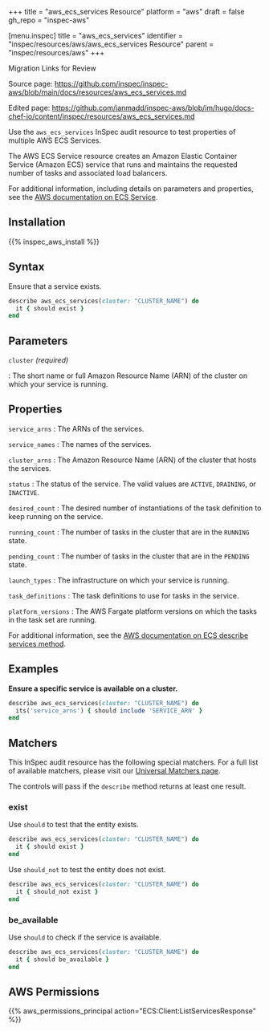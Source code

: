 +++
title = "aws_ecs_services Resource"
platform = "aws"
draft = false
gh_repo = "inspec-aws"

[menu.inspec]
title = "aws_ecs_services"
identifier = "inspec/resources/aws/aws_ecs_services Resource"
parent = "inspec/resources/aws"
+++

<div class="admonition-note">
<p class="admonition-note-title">Migration Links for Review</p>
<div class="admonition-note-text">
<p>Source page: <a href="https://github.com/inspec/inspec-aws/blob/main/docs/resources/aws_ecs_services.md">https://github.com/inspec/inspec-aws/blob/main/docs/resources/aws_ecs_services.md</a></p>
<p>Edited page: <a href="https://github.com/ianmadd/inspec-aws/blob/im/hugo/docs-chef-io/content/inspec/resources/aws_ecs_services.md">https://github.com/ianmadd/inspec-aws/blob/im/hugo/docs-chef-io/content/inspec/resources/aws_ecs_services.md</a></p>
</div>
</div>

Use the `aws_ecs_services` InSpec audit resource to test properties of multiple AWS ECS Services.

The AWS ECS Service resource creates an Amazon Elastic Container Service (Amazon ECS) service that runs and maintains the requested number of tasks and associated load balancers.

For additional information, including details on parameters and properties, see the [AWS documentation on ECS Service](https://docs.aws.amazon.com/AWSCloudFormation/latest/UserGuide/aws-resource-ecs-service.html).

## Installation

{{% inspec_aws_install %}}

## Syntax

Ensure that a service exists.

```ruby
describe aws_ecs_services(cluster: "CLUSTER_NAME") do
  it { should exist }
end
```

## Parameters

`cluster` _(required)_

: The short name or full Amazon Resource Name (ARN) of the cluster on which your service is running.

## Properties

`service_arns`
: The ARNs of the services.

`service_names`
: The names of the services.

`cluster_arns`
: The Amazon Resource Name (ARN) of the cluster that hosts the services.

`status`
: The status of the service. The valid values are `ACTIVE`, `DRAINING`, or `INACTIVE`.

`desired_count`
: The desired number of instantiations of the task definition to keep running on the service.

`running_count`
: The number of tasks in the cluster that are in the `RUNNING` state.

`pending_count`
: The number of tasks in the cluster that are in the `PENDING` state.

`launch_types`
: The infrastructure on which your service is running.

`task_definitions`
: The task definitions to use for tasks in the service.

`platform_versions`
: The AWS Fargate platform versions on which the tasks in the task set are running.

For additional information, see the [AWS documentation on ECS describe services method](https://docs.aws.amazon.com/sdk-for-ruby/v2/api/Aws/ECS/Client.html#describe_services-instance_method).

## Examples

**Ensure a specific service is available on a cluster.**

```ruby
describe aws_ecs_services(cluster: "CLUSTER_NAME") do
  its('service_arns') { should include 'SERVICE_ARN' }
end
```

## Matchers

This InSpec audit resource has the following special matchers. For a full list of available matchers, please visit our [Universal Matchers page](https://www.inspec.io/docs/reference/matchers/).

The controls will pass if the `describe` method returns at least one result.

### exist

Use `should` to test that the entity exists.

```ruby
describe aws_ecs_services(cluster: "CLUSTER_NAME") do
  it { should exist }
end
```

Use `should_not` to test the entity does not exist.

```ruby
describe aws_ecs_services(cluster: "CLUSTER_NAME") do
  it { should_not exist }
end
```

### be_available

Use `should` to check if the service is available.

```ruby
describe aws_ecs_services(cluster: "CLUSTER_NAME") do
  it { should be_available }
end
```

## AWS Permissions

{{% aws_permissions_principal action="ECS:Client:ListServicesResponse" %}}
